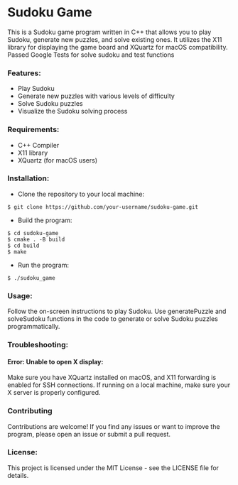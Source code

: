 # Sudoku Game
This is a Sudoku game program written in C++ that allows you to play Sudoku, generate new puzzles, and solve existing ones. It utilizes the X11 library for displaying the game board and XQuartz for macOS compatibility. Passed Google Tests for solve sudoku and test functions

### Features:
- Play Sudoku
- Generate new puzzles with various levels of difficulty
- Solve Sudoku puzzles
- Visualize the Sudoku solving process

### Requirements:
- C++ Compiler
- X11 library
- XQuartz (for macOS users)

### Installation:
- Clone the repository to your local machine:
```
$ git clone https://github.com/your-username/sudoku-game.git
```
- Build the program:
 ```
$ cd sudoku-game
$ cmake . -B build
$ cd build
$ make
```  
- Run the program:
```
$ ./sudoku_game
```

### Usage:
Follow the on-screen instructions to play Sudoku.
Use generatePuzzle and solveSudoku functions in the code to generate or solve Sudoku puzzles programmatically.

### Troubleshooting:
#### Error: Unable to open X display: 
Make sure you have XQuartz installed on macOS, and X11 forwarding is enabled for SSH connections. If running on a local machine, make sure your X server is properly configured.

### Contributing
Contributions are welcome! If you find any issues or want to improve the program, please open an issue or submit a pull request.

### License:
This project is licensed under the MIT License - see the LICENSE file for details.
